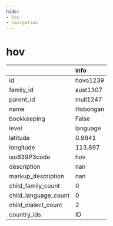 ```yaml
---
hide:
- toc
- navigation
---
```

# hov
|                      | info     |
|:---------------------|:---------|
| id                   | hovo1239 |
| family_id            | aust1307 |
| parent_id            | mull1247 |
| name                 | Hobongan |
| bookkeeping          | False    |
| level                | language |
| latitude             | 0.9841   |
| longitude            | 113.897  |
| iso639P3code         | hov      |
| description          | nan      |
| markup_description   | nan      |
| child_family_count   | 0        |
| child_language_count | 0        |
| child_dialect_count  | 2        |
| country_ids          | ID       |